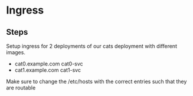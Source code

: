 # Ingress

## Steps

Setup ingress for 2 deployments of our cats deployment with different images.
- cat0.example.com cat0-svc
- cat1.example.com cat1-svc

Make sure to change the /etc/hosts with the correct entries such that they are routable
